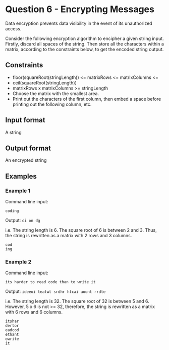 # Question 6 - Encrypting Messages

Data encryption prevents data visibility in the event of its unauthorized access.

Consider the following encryption algorithm to encipher a given string input. Firstly, discard all spaces of the string. Then store all the characters within a matrix, according to the constraints below, to get the encoded string output.

## Constraints
- floor(squareRoot(stringLength)) <= matrixRows <= matrixColumns <=
- ceil(squareRoot(stringLength))
- matrixRows x matrixColumns >= stringLength
- Choose the matrix with the smallest area.
- Print out the characters of the first column, then embed a space before printing out the following column, etc.

## Input format
A string

## Output format
An encrypted string

## Examples
### Example 1

Command line input:
```
coding
```

Output: ``` ci on dg ```

i.e. The string length is 6. The square root of 6 is between 2 and 3. Thus, the string is rewritten as a matrix with 2 rows and 3 columns.
```
cod
ing
```
### Example 2
Command line input:
```
its harder to read code than to write it
```
Output: ``` ideeoi teatwt srdhr htcai aoont rrdte ```

i.e. The string length is 32. The square root of 32 is between 5 and 6. However, 5 x 6 is not >= 32, therefore, the string is rewritten as a matrix with 6 rows and 6 columns.
```
itshar
dertor
eadcod
ethant
owrite
it
```